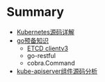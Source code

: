 # Summary

* [Kubernetes源码详解](README.md)
* [go预备知识](prepare.md)
    * [ETCD clientv3](etcd-clientv3.md)
    * go-restful
    * cobra.Command
* [kube-apiserver组件源码分析](kube-apiserver组件源码分析.md)


